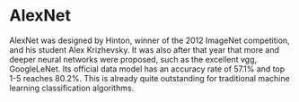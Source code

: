 # AlexNet
AlexNet was designed by Hinton, winner of the 2012 ImageNet competition, and his student Alex Krizhevsky. It was also after that year that more and deeper neural networks were proposed, such as the excellent vgg, GoogleLeNet. Its official data model has an accuracy rate of 57.1% and top 1-5 reaches 80.2%. This is already quite outstanding for traditional machine learning classification algorithms.
